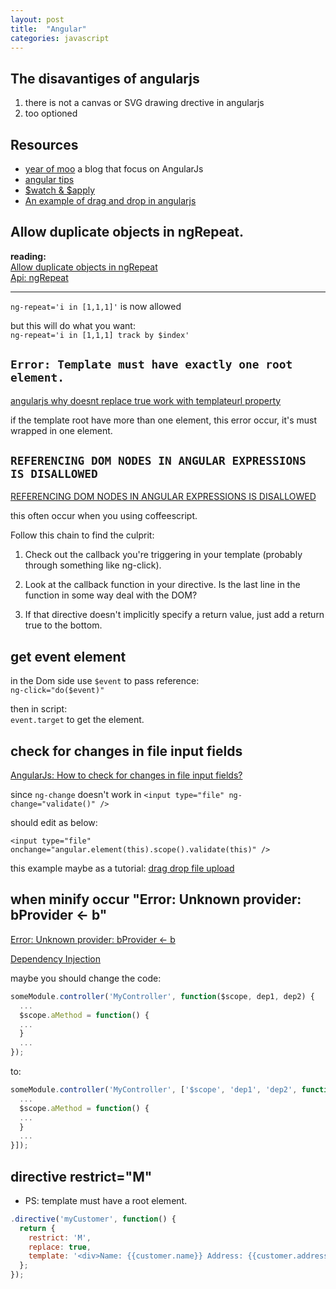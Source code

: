 ```yaml
---
layout: post
title:  "Angular"
categories: javascript
---
```

## The disavantiges of angularjs
1. there is not a canvas or SVG drawing drective in angularjs
2. too optioned

## Resources
* [year of moo](http://www.yearofmoo.com/) a blog that focus on AngularJs
* [angular tips](http://angular-tips.com/)
* [$watch & $apply](http://stackoverflow.com/questions/15112584/using-scope-watch-and-scope-apply)
* [An example of drag and drop in angularjs](http://css.dzone.com/articles/drag-and-drop-angularjs-using)

## Allow duplicate objects in ngRepeat.
__reading:__   
[Allow duplicate objects in ngRepeat](https://github.com/angular/angular.js/pull/2505)  
[Api: ngRepeat](http://docs.angularjs.org/api/ng.directive:ngRepeat)  

___

`ng-repeat='i in [1,1,1]'` is now allowed  

but this will do what you want:  
`ng-repeat='i in [1,1,1] track by $index'` 


## `Error: Template must have exactly one root element.`
[angularjs why doesnt replace true work with templateurl property](http://stackoverflow.com/questions/11426114/angularjs-why-doesnt-replace-true-work-with-templateurl-property)

if the template root have more than one element, this error occur, it's must wrapped in one element.

## `REFERENCING DOM NODES IN ANGULAR EXPRESSIONS IS DISALLOWED`
[REFERENCING DOM NODES IN ANGULAR EXPRESSIONS IS DISALLOWED](http://jorshasaur.us/referencing-dom-nodes-in-angular-expressions-is-disallowed/)

this often occur when you using coffeescript.

Follow this chain to find the culprit:

1. Check out the callback you're triggering in your template (probably through something like ng-click).

2. Look at the callback function in your directive. Is the last line in the function in some way deal with the DOM?

3. If that directive doesn't implicitly specify a return value, just add a return true to the bottom.

## get event element

in the Dom side use `$event` to pass reference:  
`ng-click="do($event)"`

then in script:  
`event.target` to get the element.

## check for changes in file input fields

[AngularJs: How to check for changes in file input fields?](http://stackoverflow.com/questions/17922557/angularjs-how-to-check-for-changes-in-file-input-fields)

since `ng-change` doesn't work in `<input type="file" ng-change="validate()" />`

should edit as below:

`<input type="file" onchange="angular.element(this).scope().validate(this)" />`

this example maybe as a tutorial:
[drag drop file upload](http://jsfiddle.net/danielzen/utp7j/)

## when minify occur "Error: Unknown provider: bProvider <- b"

[Error: Unknown provider: bProvider <- b](https://groups.google.com/forum/#!topic/angular/2gpf8Ea-PFQ)

[Dependency Injection](http://docs.angularjs.org/guide/di)

maybe you should change the code:

```js
someModule.controller('MyController', function($scope, dep1, dep2) {
  ...
  $scope.aMethod = function() {
  ...
  }
  ...
});
```
to:

```js
someModule.controller('MyController', ['$scope', 'dep1', 'dep2', function($scope, dep1, dep2) {
  ...
  $scope.aMethod = function() {
  ...
  }
  ...
}]);
```

## directive restrict="M"
* PS: template must have a root element.

```js
.directive('myCustomer', function() {
  return {
    restrict: 'M',
    replace: true,
    template: '<div>Name: {{customer.name}} Address: {{customer.address}}</div>'
  };
});
```
